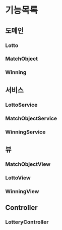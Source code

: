 # 기능목록
## 도메인
### Lotto

### MatchObject

### Winning

## 서비스
### LottoService

### MatchObjectService

### WinningService

## 뷰
### MatchObjectView

### LottoView

### WinningView

## Controller
### LotteryController